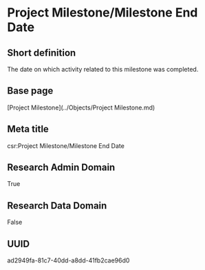 # Project Milestone/Milestone End Date
## Short definition
The date on which activity related to this milestone was completed.
## Base page
[Project Milestone](../Objects/Project Milestone.md)
## Meta title
csr:Project Milestone/Milestone End Date
## Research Admin Domain
True
## Research Data Domain
False
## UUID
ad2949fa-81c7-40dd-a8dd-41fb2cae96d0
